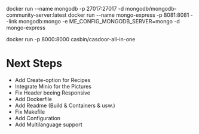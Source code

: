 docker run --name mongodb -p 27017:27017 -d mongodb/mongodb-community-server:latest
docker run --name mongo-express -p 8081:8081 --link mongodb:mongo -e ME_CONFIG_MONGODB_SERVER=mongo -d mongo-express

docker run -p 8000:8000 casbin/casdoor-all-in-one         





# Next Steps

* Add Create-option for Recipes
* Integrate Minio for the Pictures
* Fix Header beeing Responsive
* Add Dockerfile
* Add Readme (Build & Containers & usw.)
* Fix Makefile
* Add Configuration
* Add Multilanguage support
